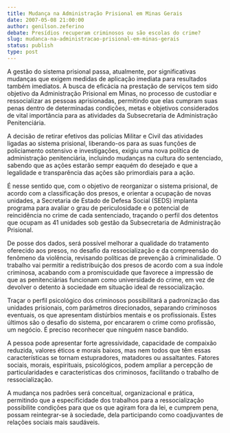 ```yaml
---
title: Mudança na Administração Prisional em Minas Gerais
date: 2007-05-08 21:00:00
author: genilson.zeferino
debate: Presídios recuperam criminosos ou são escolas do crime?
slug: mudanca-na-administracao-prisional-em-minas-gerais
status: publish 
type: post
---
```


  
A gestão do sistema prisional passa, atualmente, por significativas mudanças que exigem medidas de aplicação imediata para resultados também imediatos. A busca de eficácia na prestação de serviços tem sido objetivo da Administração Prisional em Minas, no processo de custodiar e ressocializar as pessoas aprisionadas, permitindo que elas cumpram suas penas dentro de determinadas condições, metas e objetivos considerados de vital importância para as atividades da Subsecretaria de Administração Penitenciária.  
  
A decisão de retirar efetivos das polícias Militar e Civil das atividades ligadas ao sistema prisional, liberando-os para as suas funções de policiamento ostensivo e investigações, exigiu uma nova política de administração penitenciária, incluindo mudanças na cultura do sentenciado, sabendo que as ações estarão sempr eaquém do desejado e que a legalidade e transparência das ações são primordiais para a ação.  
  
É nesse sentido que, com o objetivo de reorganizar o sistema prisional, de acordo com a classificação dos presos, e orientar a ocupação de novas unidades, a Secretaria de Estado de Defesa Social (SEDS) implanta programa para avaliar o grau de periculosidade e o potencial de reincidência no crime de cada sentenciado, traçando o perfil dos detentos que ocupam as 41 unidades sob gestão da Subsecretaria de Administração Prisional.  
  
De posse dos dados, será possível melhorar a qualidade do tratamento oferecido aos presos, no desafio da ressocialização e da compreensão do fenômeno da violência, revisando políticas de prevenção à criminalidade. O trabalho vai permitir a redistribuição dos presos de acordo com a sua índole criminosa, acabando com a promiscuidade que favorece a impressão de que as penitenciárias funcionam como universidade do crime, em vez de devolver o detento à sociedade em situação ideal de ressocialização.  
  
Traçar o perfil psicológico dos criminosos possibilitará a padronização das unidades prisionais, com parâmetros direcionados, separando criminosos eventuais, os que apresentam distúrbios mentais e os profissionais. Estes últimos são o desafio do sistema, por encararem o crime como profissão, um negócio. É preciso reconhecer que ninguém nasce bandido. 


A pessoa pode apresentar forte agressividade, capacidade de compaixão reduzida, valores éticos e morais baixos, mas nem todos que têm essas características se tornam estupradores, matadores ou assaltantes. Fatores sociais, morais, espirituais, psicológicos, podem ampliar a percepção de particularidades e características dos criminosos, facilitando o trabalho de ressocialização.  
  
A mudança nos padrões será conceitual, organizacional e prática, permitindo que a especificidade dos trabalhos para a ressocialização possibilite condições para que os que agiram fora da lei, e cumprem pena, possam reintegrar-se à sociedade, dela participando como coadjuvantes de relações sociais mais saudáveis.  



